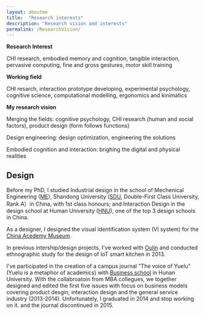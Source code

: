 ```yaml
---
layout: aboutme
title:  "Research interests"
description: "Research vision and interests"
permalink: /ResearchVision/
---
```


**Research Interest**

CHI research, embodied memory and cognition, tangible interaction, pervasive computing, fine and gross gestures, motor skill training

**Working field**

CHI resarch, interaction prototype developing, experimental psychology, cognitive science, computational modelling, ergonomics and kinimatics


**My research vision**

Merging the fields: cognitive psychology, CHI research (human and social factors), product design (form follows functions)

Design engineering: design optimization, engineering the solutions

Embodied cognition and interaction: brighing the digital and physical realities

## Design
Before my PhD, I studied Industrial design in the school of Mechenical Engineering ([ME](http://www.mech.sdu.edu.cn/ENGLISH.htm)), Shandong University ([SDU](http://www.sdu.edu.cn), Double-First Class University, Rank A）in China, with 1st class honours; and Interaction Design in the design school at Human University ([HNU](http://design.hnu.edu.cn/Home.htm)), one of the top 3 design schools in China. 

As a designer, I designed the visual identification system (VI system) for the [China Acedemy Museum](http://ylsy.hnu.edu.cn/content.jsp?urltype=news.NewsContentUrl&wbtreeid=1081&wbnewsid=1275).

In previous intership/design projects, I've worked with [Oulin](http://www.oulin.net/product2.html) and conducted ethnographic study for the design of IoT smart kitchen in 2013. 

I've participated in the creation of a campus journal "The voice of Yuelu" (Yuelu is a metaphor of academics) with [Business school](http://ibschool-en.hnu.edu.cn) in Hunan University. With the collabroatoin from MBA collegues, we together designed and edited the first five issues with focus on business models covering product desgin, interaction design and the general service industry (2013-2014). Unfortunately, I graduated in 2014 and stop working on it. and the journal discontinued in 2015.